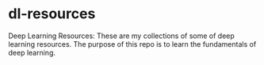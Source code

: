 # dl-resources
Deep Learning Resources: These are my collections of some of deep learning resources. The purpose of this repo is to learn the fundamentals of deep learning.
